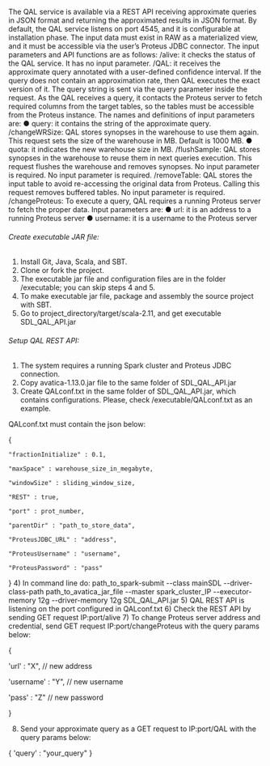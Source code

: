 The QAL service is available via a REST API receiving approximate queries in JSON format and returning the approximated results in JSON format. By default, the QAL service listens on port 4545, and it is configurable at installation phase. The input data must exist in RAW as a
materialized view, and it must be accessible via the user’s Proteus JDBC connector. The input
parameters and API functions are as follows:
/alive: it checks the status of the QAL service. It has no input parameter.
/QAL: it receives the approximate query annotated with a user-defined confidence interval. If the
query does not contain an approximation rate, then QAL executes the exact version of it. The
query string is sent via the query parameter inside the request. As the QAL receives a query, it
contacts the Proteus server to fetch required columns from the target tables, so the tables must be
accessible from the Proteus instance. The names and definitions of input parameters are:
● query: it contains the string of the approximate query.
/changeWRSize: QAL stores synopses in the warehouse to use them again. This request sets the
size of the warehouse in MB. Default is 1000 MB.
● quota: it indicates the new warehouse size in MB.
/flushSample: QAL stores synopses in the warehouse to reuse them in next queries execution.
This request flushes the warehouse and removes synopses. No input parameter is required. No
input parameter is required.
/removeTable: QAL stores the input table to avoid re-accessing the original data from Proteus.
Calling this request removes buffered tables. No input parameter is required.
/changeProteus: To execute a query, QAL requires a running Proteus server to fetch the proper
data. Input parameters are:
● url: it is an address to a running Proteus server
● username: it is a username to the Proteus server


###### Create executable JAR file:

1) Install Git, Java, Scala, and SBT.
2) Clone or fork the project.
3) The executable jar file and configuration files are in the folder /executable; you can skip steps 4 and 5.
4) To make executable jar file, package and assembly the source project with SBT.
5) Go to project_directory/target/scala-2.11, and get executable SDL_QAL_API.jar



###### Setup QAL REST API:

1) The system requires a running Spark cluster and Proteus JDBC connection. 
2) Copy avatica-1.13.0.jar file to the same folder of SDL_QAL_API.jar
3) Create QALconf.txt in the same folder of SDL_QAL_API.jar, which contains configurations. Please, check
   /executable/QALconf.txt as an example.

QALconf.txt must contain the json below:

{

    "fractionInitialize" : 0.1,

    "maxSpace" : warehouse_size_in_megabyte,

    "windowSize" : sliding_window_size,

    "REST" : true,

    "port" : prot_number,

    "parentDir" : "path_to_store_data",

    "ProteusJDBC_URL" : "address",

    "ProteusUsername" : "username",

    "ProteusPassword" : "pass"
}
4) In command line do: path_to_spark-submit --class mainSDL --driver-class-path path_to_avatica_jar_file --master spark_cluster_IP --executor-memory 12g --driver-memory 12g SDL_QAL_API.jar
5) QAL REST API is listening on the port configured in QALconf.txt
6) Check the REST API by sending GET request IP:port/alive
7) To change Proteus server address and credential, send GET request IP:port/changeProteus with the query params below:

{

'url' : "X", // new address

'username' : "Y", // new username

'pass' : "Z"    // new password

}

8) Send your approximate query as a GET request to IP:port/QAL with the query params below:

{
'query' : "your_query" 
}


